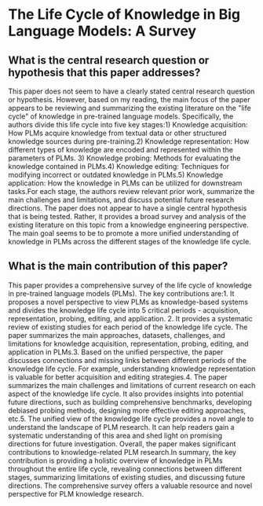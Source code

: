 # The Life Cycle of Knowledge in Big Language Models: A Survey

## What is the central research question or hypothesis that this paper addresses?

This paper does not seem to have a clearly stated central research question or hypothesis. However, based on my reading, the main focus of the paper appears to be reviewing and summarizing the existing literature on the "life cycle" of knowledge in pre-trained language models. Specifically, the authors divide this life cycle into five key stages:1) Knowledge acquisition: How PLMs acquire knowledge from textual data or other structured knowledge sources during pre-training.2) Knowledge representation: How different types of knowledge are encoded and represented within the parameters of PLMs. 3) Knowledge probing: Methods for evaluating the knowledge contained in PLMs.4) Knowledge editing: Techniques for modifying incorrect or outdated knowledge in PLMs.5) Knowledge application: How the knowledge in PLMs can be utilized for downstream tasks.For each stage, the authors review relevant prior work, summarize the main challenges and limitations, and discuss potential future research directions. The paper does not appear to have a single central hypothesis that is being tested. Rather, it provides a broad survey and analysis of the existing literature on this topic from a knowledge engineering perspective. The main goal seems to be to promote a more unified understanding of knowledge in PLMs across the different stages of the knowledge life cycle.


## What is the main contribution of this paper?

This paper provides a comprehensive survey of the life cycle of knowledge in pre-trained language models (PLMs). The key contributions are:1. It proposes a novel perspective to view PLMs as knowledge-based systems and divides the knowledge life cycle into 5 critical periods - acquisition, representation, probing, editing, and application. 2. It provides a systematic review of existing studies for each period of the knowledge life cycle. The paper summarizes the main approaches, datasets, challenges, and limitations for knowledge acquisition, representation, probing, editing, and application in PLMs.3. Based on the unified perspective, the paper discusses connections and missing links between different periods of the knowledge life cycle. For example, understanding knowledge representation is valuable for better acquisition and editing strategies.4. The paper summarizes the main challenges and limitations of current research on each aspect of the knowledge life cycle. It also provides insights into potential future directions, such as building comprehensive benchmarks, developing debiased probing methods, designing more effective editing approaches, etc.5. The unified view of the knowledge life cycle provides a novel angle to understand the landscape of PLM research. It can help readers gain a systematic understanding of this area and shed light on promising directions for future investigation. Overall, the paper makes significant contributions to knowledge-related PLM research.In summary, the key contribution is providing a holistic overview of knowledge in PLMs throughout the entire life cycle, revealing connections between different stages, summarizing limitations of existing studies, and discussing future directions. The comprehensive survey offers a valuable resource and novel perspective for PLM knowledge research.
